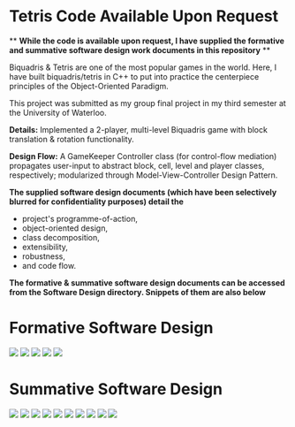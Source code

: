 # Tetris Code Available Upon Request
** **While the code is available upon request, I have supplied the formative and summative software design work documents in this repository** **

Biquadris & Tetris are one of the most popular games in the world. Here, I have built biquadris/tetris in C++ to put into practice the centerpiece principles of the Object-Oriented Paradigm. 

This project was submitted as my group final project in my third semester at the University of Waterloo.

**Details:**
Implemented a 2-player, multi-level Biquadris game with block translation &amp; rotation functionality. 

**Design Flow:**
A GameKeeper Controller class (for control-flow mediation) propagates user-input to abstract block, cell, level and player classes, respectively; modularized through Model-View-Controller Design Pattern.

**The supplied software design documents (which have been selectively blurred for confidentiality purposes) detail the**
* project's programme-of-action, 
* object-oriented design, 
* class decomposition, 
* extensibility, 
* robustness, 
* and code flow.

**The formative & summative software design documents can be accessed from the Software Design directory. Snippets of them are also below**

# Formative Software Design
![](SoftwareDesign/BlurredScreenShots/formative_blurred/1.png)
![](SoftwareDesign/BlurredScreenShots/formative_blurred/2.png)
![](SoftwareDesign/BlurredScreenShots/formative_blurred/3.png)
![](SoftwareDesign/BlurredScreenShots/formative_blurred/4.png)
![](SoftwareDesign/BlurredScreenShots/formative_blurred/5.png)

# Summative Software Design
![](SoftwareDesign/BlurredScreenShots/formative_blurred/1.png)
![](SoftwareDesign/BlurredScreenShots/summative_blurred/2.png)
![](SoftwareDesign/BlurredScreenShots/summative_blurred/3.png)
![](SoftwareDesign/BlurredScreenShots/summative_blurred/4.png)
![](SoftwareDesign/BlurredScreenShots/summative_blurred/5.png)
![](SoftwareDesign/BlurredScreenShots/summative_blurred/6.png)
![](SoftwareDesign/BlurredScreenShots/summative_blurred/7.png)
![](SoftwareDesign/BlurredScreenShots/summative_blurred/8.png)
![](SoftwareDesign/BlurredScreenShots/summative_blurred/9.png)
![](SoftwareDesign/BlurredScreenShots/summative_blurred/10.png)

